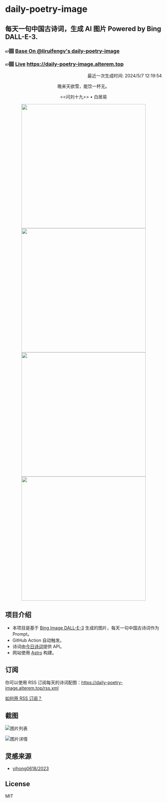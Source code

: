 
# daily-poetry-image

## 每天一句中国古诗词，生成 AI 图片 Powered by Bing DALL-E-3.

### 👉🏽 [Base On @liruifengv's daily-poetry-image](https://github.com/liruifengv/daily-poetry-image)

### 👉🏽 [Live](https://daily-poetry-image.alterem.top/) https://daily-poetry-image.alterem.top

<p align="right">
  最近一次生成时间: 2024/5/7 12:19:54
</p>
<p align="center">
晚来天欲雪，能饮一杯无。
</p>
<p align="center">
<<问刘十九>> • 白居易
</p>
<p align="center">
<img src="https://tse4.mm.bing.net/th/id/OIG4.k4g5QbnMYaZfI8W15ATz" height="400" width="400" />
<img src="https://tse2.mm.bing.net/th/id/OIG4.4hw4JzcbVV9fhfDt4WBd" height="400" width="400" />
<img src="https://tse2.mm.bing.net/th/id/OIG4.kS_APW_X_0dxRX1HdC0c" height="400" width="400" />
<img src="https://tse3.mm.bing.net/th/id/OIG4.EagVDxh.Kd9SfII.8Cfh" height="400" width="400" />
</p>

## 项目介绍

-   本项目是基于 [Bing Image DALL-E-3](https://www.bing.com/images/create) 生成的图片，每天一句中国古诗词作为 Prompt。
-   GitHub Action 自动触发。
-   诗词由[今日诗词](https://www.jinrishici.com/)提供 API。
-   网站使用 [Astro](https://astro.build) 构建。

## 订阅

你可以使用 RSS 订阅每天的诗词配图：https://daily-poetry-image.alterem.top/rss.xml

[如何用 RSS 订阅？](https://zhuanlan.zhihu.com/p/55026716)

## 截图

![图片列表](./screenshots/Snipaste_2023-12-28_21-00-26.png)

![图片详情](./screenshots/Snipaste_2023-12-28_21-00-53.png)

## 灵感来源

-   [yihong0618/2023](https://github.com/yihong0618/2023)

## License

MIT
